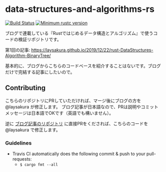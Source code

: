 # data-structures-and-algorithms-rs

[![Build Status](https://travis-ci.com/laysakura/data-structures-and-algorithms-rs.svg?branch=master)](https://travis-ci.com/laysakura/data-structures-and-algorithms-rs)
[![Minimum rustc version](https://img.shields.io/badge/rustc-1.33+-lightgray.svg)](https://github.com/laysakura/data-structures-and-algorithms-rs#rust-version-supports)

ブログで連載している『Rustではじめるデータ構造とアルゴリズム』で使うコードの検証リポジトリです。

第1回の記事: https://laysakura.github.io/2019/12/22/rust-DataStructures-Algorithm-BinaryTree/

基本的に、ブログからこちらのコードベースを紹介することはないです。ブログだけで完結する記事にしたいので。

## Contributing

こちらのリポジトリにPRしていただければ、マージ後にブログの方を @laysakura が修正します。
ブログ記事が日本語なので、PRは説明やコミットメッセージは日本語でOKです（英語でも構いません）。

逆に [ブログ記事のリポジトリ](https://github.com/laysakura/laysakura.github.io) に直接PRをくだされば、こちらのコードを @laysakura で修正します。

### Guidelines

- Travis CI automatically does the following commit & push to your pull-requests:
    - `$ cargo fmt --all`
